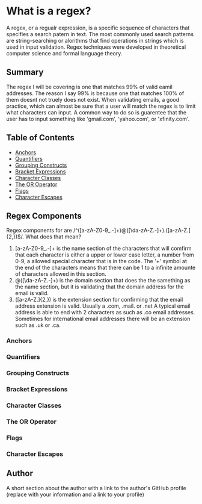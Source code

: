 # What is a regex?

A regex, or a regualr expression, is a specific sequence of characters that specifies a search patern in text.  The most commonly used search patterns are string-searching or alorithms that find operations in strings which is used in input validation.  Regex techniques were developed in theoretical computer science and formal language theory.

## Summary

The regex I will be covering is one that matches 99% of valid eamil addresses.  The reason I say 99% is because one that matches 100% of them doesnt not truely does not exist.  When validating emails, a good practice, which can almost be sure that a user will match the regex is to limit what characters can input.  A common way to do so is guarentee that the user has to input something like 'gmail.com', 'yahoo.com', or 'xfinity.com'.

## Table of Contents

- [Anchors](#anchors)
- [Quantifiers](#quantifiers)
- [Grouping Constructs](#grouping-constructs)
- [Bracket Expressions](#bracket-expressions)
- [Character Classes](#character-classes)
- [The OR Operator](#the-or-operator)
- [Flags](#flags)
- [Character Escapes](#character-escapes)

## Regex Components
Regex components for are /^([a-zA-Z0-9_.-]+)@([\da-zA-Z.-]+).([a-zA-Z.]{2,})$/. What does that mean?

1. [a-zA-Z0-9_.-]+ is the name section of the characters that will comfirm that each character is either a upper or lower case letter, a number from 0-9, a allowed special character that is in the code.  The '+' symbol at the end of the characters means that there can be 1 to a infinite amounte of characters allowed in this section.
2. @([\da-zA-Z.-]+) is the domain section that does the the samething as the name section, but it is validating that the domain address for the email is valid.
3. ([a-zA-Z.]{2,}) is the extension section for confirming that the email address extension is valid.  Usually a .com, .mail. or .net  A typical email address is able to end with 2 characters as such as .co email addresses.  Sometimes for international email addresses there will be an extension such as .uk or .ca.

### Anchors


### Quantifiers

### Grouping Constructs

### Bracket Expressions

### Character Classes

### The OR Operator

### Flags

### Character Escapes

## Author

A short section about the author with a link to the author's GitHub profile (replace with your information and a link to your profile)
